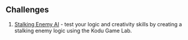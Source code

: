 ## Challenges
1. [Stalking Enemy AI](https://github.com/it227-2014/ai/blob/master/challenge%231.md) - test your logic and creativity skills by creating a stalking enemy logic using the Kodu Game Lab.
